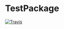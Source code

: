 
# TestPackage

<!-- badges: start -->
[![Travis](https://app.travis-ci.com/bmdahl1/Coursera_Project_Two.svg?branch=main)](https://api.travis-ci.com/v3/job/547027810/log.txt)
<!-- badges: end -->


